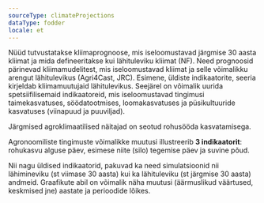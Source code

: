 ```yaml
---
sourceType: climateProjections
dataType: fodder
locale: et
---
```

Nüüd tutvustatakse kliimaprognoose, mis iseloomustavad järgmise 30 aasta kliimat ja mida defineeritakse kui lähituleviku kliimat (NF). Need prognoosid pärinevad kliimamudelitest, mis iseloomustavad kliimat ja selle võimalikku arengut lähitulevikus (Agri4Cast, JRC).
Esimene, üldiste indikaatorite, seeria kirjeldab kliimamuutujaid lähitulevikus. Seejärel on võimalik uurida spetsiifilisemaid indikaatoreid, mis iseloomustavad tingimusi taimekasvatuses, söödatootmises, loomakasvatuses ja püsikultuuride kasvatuses (viinapuud ja puuviljad).

Järgmised agroklimaatilised näitajad on seotud rohusööda kasvatamisega.

Agronoomiliste tingimuste võimalikke muutusi illustreerib **3 indikaatorit**:
rohukasvu alguse päev, esimese niite (silo) tegemise päev ja suvine põud.

Nii nagu üldised indikaatorid, pakuvad ka need simulatsioonid nii lähimineviku
(st viimase 30 aasta) kui ka lähituleviku (st järgmise 30 aasta) andmeid.
Graafikute abil on võimalik näha muutusi (äärmuslikud väärtused, keskmised jne)
aastate ja perioodide lõikes.
